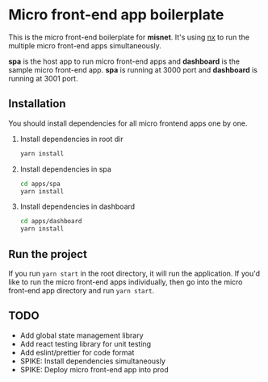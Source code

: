 # Micro front-end app boilerplate

This is the micro front-end boilerplate for **misnet**. It's using [nx](https://nx.dev/) to run the multiple micro front-end apps simultaneously.

**spa** is the host app to run micro front-end apps and **dashboard** is the sample micro front-end app.
**spa** is running at 3000 port and **dashboard** is running at 3001 port.

## Installation

You should install dependencies for all micro frontend apps one by one.

1.  Install dependencies in root dir

    ```sh
    yarn install
    ```
2.  Install dependencies in spa

    ```sh
    cd apps/spa
    yarn install
    ```
3.  Install dependencies in dashboard

    ```sh
    cd apps/dashboard
    yarn install
    ```

## Run the project

If you run `yarn start` in the root directory, it will run the application.
If you'd like to run the micro front-end apps individually, then go into the micro front-end app directory and run `yarn start`.

## TODO

- Add global state management library
- Add react testing library for unit testing
- Add eslint/prettier for code format
- SPIKE: Install dependencies simultaneously
- SPIKE: Deploy micro front-end app into prod
